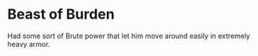 # Beast of Burden
Had some sort of Brute power that let him move around easily in extremely heavy armor.
